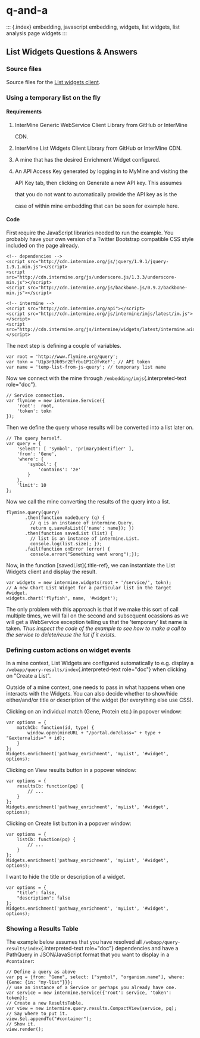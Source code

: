 # q-and-a

::: {.index} embedding, javascript embedding, widgets, list widgets, list analysis page widgets :::

## List Widgets Questions & Answers

### Source files

Source files for the [List widgets client](https://github.com/intermine/intermine-apps-c/tree/master/list-widgets).

### Using a temporary list on the fly

#### Requirements

1. InterMine Generic WebService Client Library from GitHub or InterMine

   CDN.

2. InterMine List Widgets Client Library from GitHub or InterMine CDN.
3. A mine that has the desired Enrichment Widget configured.
4. An API Access Key generated by logging in to MyMine and visiting the

   API Key tab, then clicking on Generate a new API key. This assumes

   that you do not want to automatically provide the API key as is the

   case of within mine embedding that can be seen for example here.

#### Code

First require the JavaScript libraries needed to run the example. You probably have your own version of a Twitter Bootstrap compatible CSS style included on the page already.

```text
<!-- dependencies -->
<script src="http://cdn.intermine.org/js/jquery/1.9.1/jquery-1.9.1.min.js"></script>
<script src="http://cdn.intermine.org/js/underscore.js/1.3.3/underscore-min.js"></script>
<script src="http://cdn.intermine.org/js/backbone.js/0.9.2/backbone-min.js"></script>

<!-- intermine -->
<script src="http://cdn.intermine.org/api"></script>
<script src="http://cdn.intermine.org/js/intermine/imjs/latest/im.js"></script>
<script src="http://cdn.intermine.org/js/intermine/widgets/latest/intermine.widgets.js"></script>
```

The next step is defining a couple of variables.

```text
var root = 'http://www.flymine.org/query';
var tokn = 'U1p3r9Jb95r2Efrbu1P1CdfvKeF'; // API token
var name = 'temp-list-from-js-query'; // temporary list name
```

Now we connect with the mine through `/embedding/imjs`{.interpreted-text role="doc"}.

```text
// Service connection.
var flymine = new intermine.Service({
    'root':  root,
    'token': tokn
});
```

Then we define the query whose results will be converted into a list later on.

```text
// The query herself.
var query = {
    'select': [ 'symbol', 'primaryIdentifier' ],
    'from': 'Gene',
    'where': {
        'symbol': {
            'contains': 'ze'
        }
    },
    'limit': 10
};
```

Now we call the mine converting the results of the query into a list.

```text
flymine.query(query)
       .then(function madeQuery (q) {
         // q is an instance of intermine.Query.
         return q.saveAsList({'name': name}); })
       .then(function savedList (list) {
         // list is an instance of intermine.List.
         console.log(list.size); });
       .fail(function onError (error) {
         console.error("Something went wrong");});
```

Now, in the function \[savedList\]{.title-ref}, we can instantiate the List Widgets client and display the result.

```text
var widgets = new intermine.widgets(root + '/service/', tokn);
// A new Chart List Widget for a particular list in the target #widget.
widgets.chart('flyfish', name, '#widget');
```

The only problem with this approach is that if we make this sort of call multiple times, we will fail on the second and subsequent ocassions as we will get a WebService exception telling us that the \'temporary\' list name is taken. _Thus inspect the code of the example to see how to make a call to the service to delete/reuse the list if it exists_.

### Defining custom actions on widget events

In a mine context, List Widgets are configured automatically to e.g. display a `/webapp/query-results/index`{.interpreted-text role="doc"} when clicking on \"Create a List\".

Outside of a mine context, one needs to pass in what happens when one interacts with the Widgets. You can also decide whether to show/hide either/and/or title or description of the widget \(for everything else use CSS\).

Clicking on an individual match \(Gene, Protein etc.\) in popover window:

```text
var options = {
    matchCb: function(id, type) {
        window.open(mineURL + "/portal.do?class=" + type + "&externalids=" + id);
    }
};
Widgets.enrichment('pathway_enrichment', 'myList', '#widget', options);
```

Clicking on View results button in a popover window:

```text
var options = {
    resultsCb: function(pq) {
        // ...
    }
};
Widgets.enrichment('pathway_enrichment', 'myList', '#widget', options);
```

Clicking on Create list button in a popover window:

```text
var options = {
    listCb: function(pq) {
        // ...
    }
};
Widgets.enrichment('pathway_enrichment', 'myList', '#widget', options);
```

I want to hide the title or description of a widget.

```text
var options = {
    "title": false,
    "description": false
};
Widgets.enrichment('pathway_enrichment', 'myList', '#widget', options);
```

### Showing a Results Table

The example below assumes that you have resolved all `/webapp/query-results/index`{.interpreted-text role="doc"} dependencies and have a PathQuery in JSON/JavaScript format that you want to display in a `#container`:

```text
// Define a query as above
var pq = {from: "Gene", select: ["symbol", "organism.name"], where: {Gene: {in: "my-list"}}};
// use an instance of a Service or perhaps you already have one.
var service = new intermine.Service({'root': service, 'token': token});
// Create a new ResultsTable.
var view = new intermine.query.results.CompactView(service, pq);
// Say where to put it.
view.$el.appendTo("#container");
// Show it.
view.render();
```

